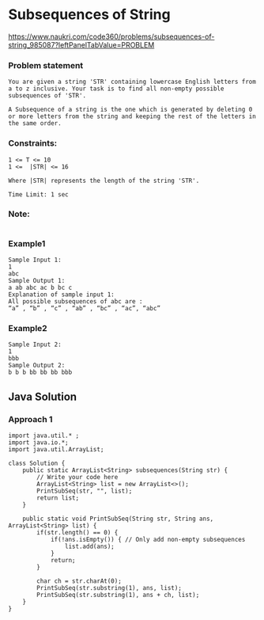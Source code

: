 # Subsequences of String
https://www.naukri.com/code360/problems/subsequences-of-string_985087?leftPanelTabValue=PROBLEM


### Problem statement
```
You are given a string 'STR' containing lowercase English letters from a to z inclusive. Your task is to find all non-empty possible subsequences of 'STR'.

A Subsequence of a string is the one which is generated by deleting 0 or more letters from the string and keeping the rest of the letters in the same order.

```

### Constraints: 

```
1 <= T <= 10 
1 <=  |STR| <= 16

Where |STR| represents the length of the string 'STR'.

Time Limit: 1 sec
```
### Note:
```

```

### Example1
```
Sample Input 1:
1 
abc
Sample Output 1:
a ab abc ac b bc c
Explanation of sample input 1:
All possible subsequences of abc are :  
“a” , “b” , “c” , “ab” , “bc” , “ac”, “abc”
```

### Example2
```
Sample Input 2:
1
bbb
Sample Output 2:
b b b bb bb bb bbb
```

## Java Solution
### Approach 1 
```
import java.util.* ;
import java.io.*; 
import java.util.ArrayList;

class Solution {
    public static ArrayList<String> subsequences(String str) {
        // Write your code here
        ArrayList<String> list = new ArrayList<>();
        PrintSubSeq(str, "", list);
        return list;
    }

    public static void PrintSubSeq(String str, String ans, ArrayList<String> list) {
        if(str.length() == 0) {
            if(!ans.isEmpty()) { // Only add non-empty subsequences
                list.add(ans);
            }
            return;
        }     

        char ch = str.charAt(0);
        PrintSubSeq(str.substring(1), ans, list);
        PrintSubSeq(str.substring(1), ans + ch, list);
    }
}
```

   